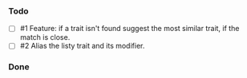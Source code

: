 
### Todo

- [ ] #1 Feature: if a trait isn't found suggest the most similar trait, if the match is close.
- [ ] #2 Alias the listy trait and its modifier.

### Done

